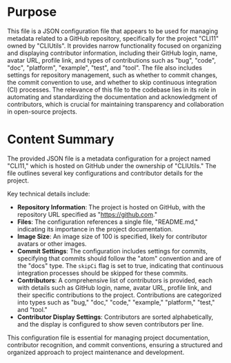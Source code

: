 # Purpose
This file is a JSON configuration file that appears to be used for managing metadata related to a GitHub repository, specifically for the project "CLI11" owned by "CLIUtils". It provides narrow functionality focused on organizing and displaying contributor information, including their GitHub login, name, avatar URL, profile link, and types of contributions such as "bug", "code", "doc", "platform", "example", "test", and "tool". The file also includes settings for repository management, such as whether to commit changes, the commit convention to use, and whether to skip continuous integration (CI) processes. The relevance of this file to the codebase lies in its role in automating and standardizing the documentation and acknowledgment of contributors, which is crucial for maintaining transparency and collaboration in open-source projects.
# Content Summary
The provided JSON file is a metadata configuration for a project named "CLI11," which is hosted on GitHub under the ownership of "CLIUtils." The file outlines several key configurations and contributor details for the project. 

Key technical details include:
- **Repository Information**: The project is hosted on GitHub, with the repository URL specified as "https://github.com."
- **Files**: The configuration references a single file, "README.md," indicating its importance in the project documentation.
- **Image Size**: An image size of 100 is specified, likely for contributor avatars or other images.
- **Commit Settings**: The configuration includes settings for commits, specifying that commits should follow the "atom" convention and are of the "docs" type. The `skipCi` flag is set to true, indicating that continuous integration processes should be skipped for these commits.
- **Contributors**: A comprehensive list of contributors is provided, each with details such as GitHub login, name, avatar URL, profile link, and their specific contributions to the project. Contributions are categorized into types such as "bug," "doc," "code," "example," "platform," "test," and "tool."
- **Contributor Display Settings**: Contributors are sorted alphabetically, and the display is configured to show seven contributors per line.

This configuration file is essential for managing project documentation, contributor recognition, and commit conventions, ensuring a structured and organized approach to project maintenance and development.
